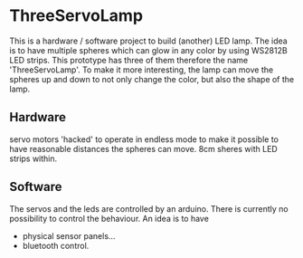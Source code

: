 # ThreeServoLamp

This is a hardware / software project to build (another) LED lamp.
The idea is to have multiple spheres which can glow in any color by using WS2812B LED strips. This prototype has three of them therefore the name 'ThreeServoLamp'.
To make it more interesting, the lamp can move the spheres up and down to not only change the color, but also the shape of the lamp.

## Hardware
servo motors 'hacked' to operate in endless mode to make it possible to have reasonable distances the spheres can move.
8cm sheres with LED strips within.


## Software
The servos and the leds are controlled by an arduino. There is currently no possibility to control the behaviour.
An idea is to have
* physical sensor panels...
* bluetooth control.
